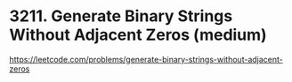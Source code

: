 # 3211. Generate Binary Strings Without Adjacent Zeros (medium)

https://leetcode.com/problems/generate-binary-strings-without-adjacent-zeros
